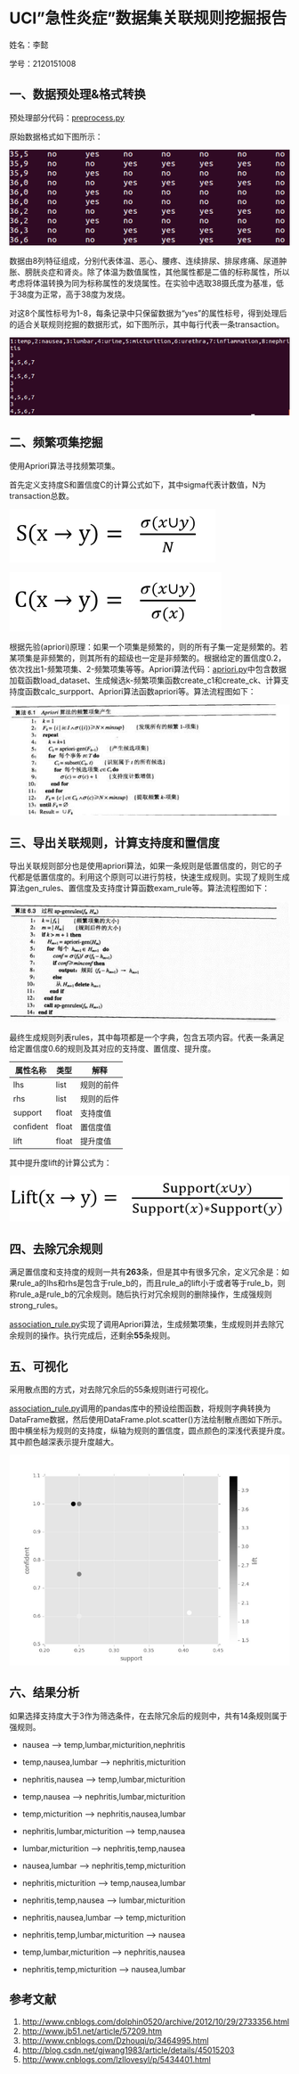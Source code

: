 # UCI”急性炎症”数据集关联规则挖掘报告

姓名：李懿

学号：2120151008

## 一、数据预处理&格式转换

预处理部分代码：[preprocess.py](https://github.com/amazingcosmos/DM-course-AssociationRule/blob/master/code/preprocess.py)

原始数据格式如下图所示：

![图1 原始数据](./image/original_data.png)

数据由8列特征组成，分别代表体温、恶心、腰疼、连续排尿、排尿疼痛、尿道肿胀、膀胱炎症和肾炎。除了体温为数值属性，其他属性都是二值的标称属性，所以考虑将体温转换为同为标称属性的发烧属性。在实验中选取38摄氏度为基准，低于38度为正常，高于38度为发烧。

对这8个属性标号为1-8，每条记录中只保留数据为“yes”的属性标号，得到处理后的适合关联规则挖掘的数据形式，如下图所示，其中每行代表一条transaction。

![图2 处理后数据](./image/preprocessed_data.png)

## 二、频繁项集挖掘

使用Apriori算法寻找频繁项集。

首先定义支持度S和置信度C的计算公式如下，其中sigma代表计数值，N为transaction总数。

![图3 支持度公式](./image/fomular_support.png)

![图4 置信度公式](./image/fomular_confident.png)

根据先验(apriori)原理：如果一个项集是频繁的，则的所有子集一定是频繁的。若某项集是非频繁的，则其所有的超级也一定是非频繁的。根据给定的置信度0.2，依次找出1-频繁项集、2-频繁项集等等。Apriori算法代码：[apriori.py](https://github.com/amazingcosmos/DM-course-AssociationRule/blob/master/code/apriori.py)中包含数据加载函数load_dataset、生成候选k-频繁项集函数create_c1和create_ck、计算支持度函数calc_surpport、Apriori算法函数apriori等。算法流程图如下：

![图5 Apriori算法生成频繁项集](./image/apriori_frequent_set.jpg)

## 三、导出关联规则，计算支持度和置信度

导出关联规则部分也是使用apriori算法，如果一条规则是低置信度的，则它的子代都是低置信度的。利用这个原则可以进行剪枝，快速生成规则。实现了规则生成算法gen_rules、置信度及支持度计算函数exam_rule等。算法流程图如下：

![图6 Apriori算法生成关联规则](./image/apriori_gen_rules.jpg)

最终生成规则列表rules，其中每项都是一个字典，包含五项内容。代表一条满足给定置信度0.6的规则及其对应的支持度、置信度、提升度。

| 属性名称 | 类型 | 解释 |
| -------- | ---- | ---- |
| lhs | list | 规则的前件 |
| rhs | list | 规则的后件 |
| support | float | 支持度值 |
| confident | float | 置信度值 |
| lift | float | 提升度值 |

其中提升度lift的计算公式为：

![图7 提升度公式](./image/fomular_lift.png)

## 四、去除冗余规则

满足置信度和支持度的规则一共有**263**条，但是其中有很多冗余，定义冗余是：如果rule_a的lhs和rhs是包含于rule_b的，而且rule_a的lift小于或者等于rule_b，则称rule_a是rule_b的冗余规则。随后执行对冗余规则的删除操作，生成强规则strong_rules。

[association_rule.py](https://github.com/amazingcosmos/DM-course-AssociationRule/blob/master/code/association_rule.py)实现了调用Apriori算法，生成频繁项集，生成规则并去除冗余规则的操作。执行完成后，还剩余**55**条规则。

## 五、可视化

采用散点图的方式，对去除冗余后的55条规则进行可视化。

[association_rule.py](https://github.com/amazingcosmos/DM-course-AssociationRule/blob/master/code/association_rule.py)调用的pandas库中的预设绘图函数，将规则字典转换为DataFrame数据，然后使用DataFrame.plot.scatter()方法绘制散点图如下所示。图中横坐标为规则的支持度，纵轴为规则的置信度，圆点颜色的深浅代表提升度。其中颜色越深表示提升度越大。

![图8 散点图](./image/rules_scatter.jpg)

## 六、结果分析

如果选择支持度大于3作为筛选条件，在去除冗余后的规则中，共有14条规则属于强规则。

- nausea --> temp,lumbar,micturition,nephritis

- temp,nausea,lumbar --> nephritis,micturition

- nephritis,nausea --> temp,lumbar,micturition

- temp,nausea --> nephritis,lumbar,micturition

- temp,micturition --> nephritis,nausea,lumbar

- nephritis,lumbar,micturition --> temp,nausea

- lumbar,micturition --> nephritis,temp,nausea

- nausea,lumbar --> nephritis,temp,micturition

- nephritis,micturition --> temp,nausea,lumbar

- nephritis,temp,nausea --> lumbar,micturition

- nephritis,nausea,lumbar --> temp,micturition

- nephritis,temp,lumbar,micturition --> nausea

- temp,lumbar,micturition --> nephritis,nausea

- nephritis,temp,micturition --> nausea,lumbar




## 参考文献

1. http://www.cnblogs.com/dolphin0520/archive/2012/10/29/2733356.html
2. http://www.jb51.net/article/57209.htm
3. http://www.cnblogs.com/Dzhouqi/p/3464995.html
4. http://blog.csdn.net/gjwang1983/article/details/45015203
5. http://www.cnblogs.com/lzllovesyl/p/5434401.html
